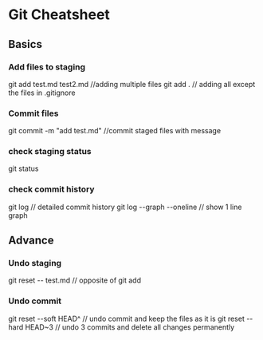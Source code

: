 # Git Cheatsheet

## Basics

### Add files to staging
git add test.md test2.md //adding multiple files
git add . // adding all except the files in .gitignore

### Commit files
git commit -m "add test.md" //commit staged files with message

### check staging status
git status

### check commit history
git log // detailed commit history
git log --graph --oneline // show 1 line graph




## Advance

### Undo staging
git reset -- test.md // opposite of git add

### Undo commit
git reset --soft HEAD^ // undo commit and keep the files as it is
git reset --hard HEAD~3 // undo 3 commits and delete all changes permanently

